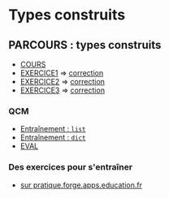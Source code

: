 # Types construits

## PARCOURS : types construits
* [COURS](Parcours_type_construit.ipynb)
* [EXERCICE1](https://notebook.basthon.fr/?from=https://raw.githubusercontent.com/thfruchart/1nsi/main/S3/EXO1_Parcours_Tableau.ipynb) => [correction](https://notebook.basthon.fr/?from=https://raw.githubusercontent.com/thfruchart/1nsi/main/S3/CORR_EXO1.ipynb)
* [EXERCICE2](https://notebook.basthon.fr/?from=https://raw.githubusercontent.com/thfruchart/1nsi/main/S3/EXO2_Parcours_Tableau.ipynb) => [correction](https://notebook.basthon.fr/?from=https://raw.githubusercontent.com/thfruchart/1nsi/main/S3/CORR_EXO2.ipynb)
* [EXERCICE3](https://notebook.basthon.fr/?from=https://raw.githubusercontent.com/thfruchart/1nsi/main/S3/EXO3_Parcours_Tableau.ipynb) => [correction](https://notebook.basthon.fr/?from=https://raw.githubusercontent.com/thfruchart/1nsi/main/S3/CORR_EXO3.ipynb)
### QCM
* [Entraînement : `list`](https://genumsi.inria.fr/qcm.php?h=bb1228ec37442a326e9c5682b62fe8a6)
* [Entraînement : `dict`](https://genumsi.inria.fr/qcm.php?h=cbb959459c8a953f46ea79e0c939647e)
* [EVAL](https://genumsi.inria.fr/qcm.php?h=e79034e09e84584ff2d87685cb6039c1)
### Des exercices pour s'entraîner
* [sur pratique.forge.apps.education.fr](https://pratique.forge.apps.education.fr/balayage/1-lecture_tab/)
